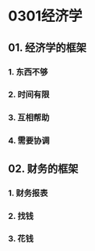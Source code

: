 # 0301经济学

## 01. 经济学的框架

### 1. 东西不够


### 2. 时间有限

### 3. 互相帮助


### 4. 需要协调


## 02. 财务的框架

### 1. 财务报表


### 2. 找钱


### 3. 花钱

